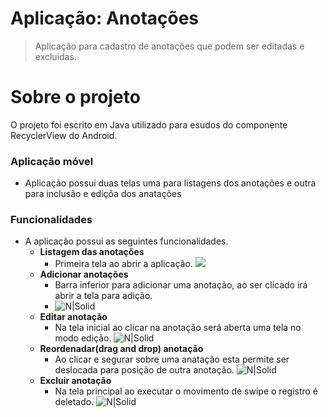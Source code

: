 # Aplicação: Anotações

>Aplicação para cadastro de anotações que podem ser editadas e excluidas.

# Sobre o projeto
O projeto foi escrito em Java utilizado para esudos do componente RecyclerView do Android.

### Aplicação móvel
- Aplicação possui duas telas uma para listagens dos anotações e outra para inclusão e ediçõa dos anatações

### Funcionalidades
- A aplicação possui as seguintes funcionalidades.
    - **Listagem das anotações**
        - Primeira tela ao abrir a aplicação.
        ![](/src/main/res/mipmap-mdpi/ic_launcher.png)
    - **Adicionar anotações**
        - Barra inferior para adicionar uma anotação, ao ser clicado irá abrir a tela para adição.
        - ![N|Solid]()
    - **Editar anotação**
        - Na tela inicial ao clicar na anotação será aberta uma tela no modo edição. 
        ![N|Solid]()
    - **Reordenadar(drag and drop) anotação**
        - Ao clicar e segurar sobre uma anatação esta permite ser deslocada para posição de outra anotação.
        ![N|Solid]()
    - **Excluir anotação**
        - Na tela principal ao executar o movimento de swipe o registro é deletado.
        ![N|Solid]()
